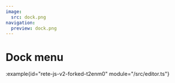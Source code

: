 ```yaml
---
image:
  src: dock.png
navigation:
  preview: dock.png
---
```


# Dock menu

:example{id="rete-js-v2-forked-t2enm0" module="/src/editor.ts"}
